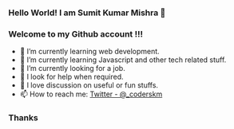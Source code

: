 ### Hello World! I am Sumit Kumar Mishra 👋

### Welcome to my Github account !!!

- 🔭 I’m currently learning web development.
- 🌱 I’m currently learning Javascript and other tech related stuff.
- 👯 I’m currently looking for a job.
- 🤔 I look for help when required.
- 💬 I love discussion on useful or fun stuffs.
- 📫 How to reach me: [Twitter - @_coderskm](https://twitter.com/_coderskm)



### Thanks
